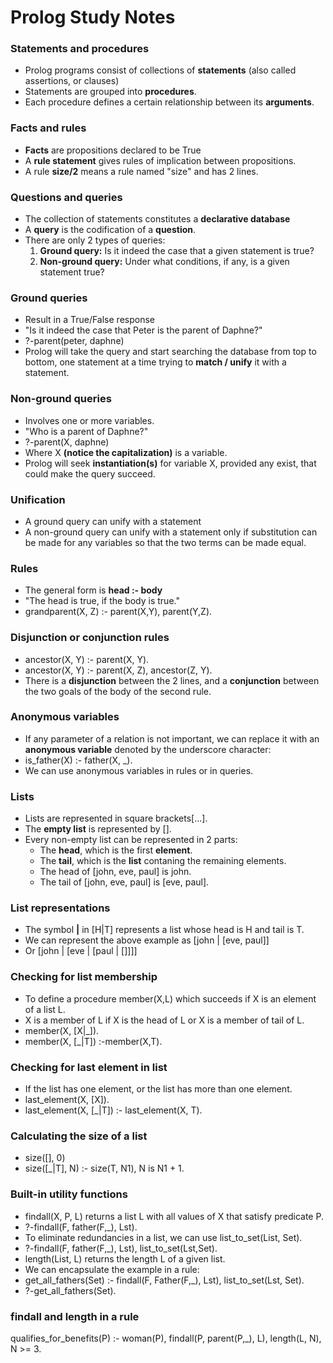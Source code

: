 # Prolog Study Notes

### Statements and procedures
- Prolog programs consist of collections of **statements** (also called assertions, or clauses)
- Statements are grouped into **procedures**. 
- Each procedure defines a certain relationship between its **arguments**.


### Facts and rules
- **Facts** are propositions declared to be True
- A **rule statement** gives rules of implication between propositions.
- A rule **size/2** means a rule named "size" and has 2 lines.

### Questions and queries
- The collection of statements constitutes a **declarative database**
- A **query** is the codification of a **question**.
- There are only 2 types of queries:
  1. **Ground query:** Is it indeed the case that a given statement is true?
  2. **Non-ground query:** Under what conditions, if any, is a given statement true?


### Ground queries
- Result in a True/False response
- "Is it indeed the case that Peter is the parent of Daphne?"
- ?-parent(peter, daphne)
- Prolog will take the query and start searching the database from top to bottom, one statement at a time trying to **match / unify** it with a statement.


### Non-ground queries
- Involves one or more variables.
- "Who is a parent of Daphne?"
- ?-parent(X, daphne)
- Where X **(notice the capitalization)** is a variable.
- Prolog will seek **instantiation(s)** for variable X, provided any exist, that could make the query succeed.


### Unification
- A ground query can unify with a statement
- A non-ground query can unify with a statement only if substitution can be made for any variables so that the two terms can be made equal.


### Rules
- The general form is **head :- body**
- "The head is true, if the body is true."
- grandparent(X, Z) :- parent(X,Y), parent(Y,Z).


### Disjunction or conjunction rules
- ancestor(X, Y) :- parent(X, Y).
- ancestor(X, Y) :- parent(X, Z), ancestor(Z, Y).
- There is a **disjunction** between the 2 lines, and a **conjunction** between the two goals of the body of the second rule.


### Anonymous variables
- If any parameter of a relation is not important, we can replace it with an **anonymous variable** denoted by the underscore character:
- is_father(X) :- father(X, _).
- We can use anonymous variables in rules or in queries.


### Lists
- Lists are represented in square brackets[...].
- The **empty list** is represented by [].
- Every non-empty list can be represented in 2 parts:
  - The **head**, which is the first **element**.
  - The **tail**, which is the **list** contaning the remaining elements.
  - The head of [john, eve, paul] is john.
  - The tail of [john, eve, paul] is [eve, paul].


### List representations
- The symbol **|** in [H|T] represents a list whose head is H and tail is T.
- We can represent the above example as [john | [eve, paul]]
- Or [john | [eve | [paul | []]]]


### Checking for list membership
- To define a procedure member(X,L) which succeeds if X is an element of a list L.
- X is a member of L if X is the head of L or X is a member of tail of L.
- member(X, [X|\_]).
- member(X, [\_|T]) :-member(X,T).


### Checking for last element in list
- If the list has one element, or the list has more than one element.
- last_element(X, [X]).
- last_element(X, [\_|T]) :- last_element(X, T).


### Calculating the size of a list
- size([], 0)
- size([\_|T], N) :- size(T, N1), N is N1 + 1.


### Built-in utility functions
- findall(X, P, L) returns a list L with all values of X that satisfy predicate P.
- ?-findall(F, father(F,\_), Lst).
- To eliminate redundancies in a list, we can use list_to_set(List, Set).
- ?-findall(F, father(F,\_), Lst), list_to_set(Lst,Set).
- length(List, L) returns the length L of a given list.
- We can encapsulate the example in a rule:
- get_all_fathers(Set) :- findall(F, Father(F,\_), Lst), list_to_set(Lst, Set).
- ?-get_all_fathers(Set).


### findall and length in a rule
qualifies_for_benefits(P) :-
          woman(P),
          findall(P, parent(P,\_), L),
          length(L, N),
          N >= 3.
